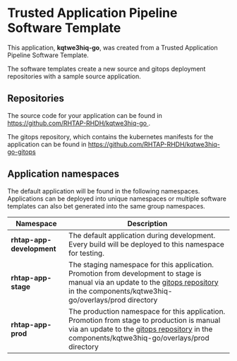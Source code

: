 # Trusted Application Pipeline Software Template

This application, **kqtwe3hiq-go**, was created from a Trusted Application Pipeline Software Template.

The software templates create a new source and gitops deployment repositories with a sample source application. 

## Repositories

The source code for your application can be found in [https://github.com/RHTAP-RHDH/kqtwe3hiq-go ](https://github.com/RHTAP-RHDH/kqtwe3hiq-go ).
 
The gitops repository, which contains the kubernetes manifests for the application can be found in 
[https://github.com/RHTAP-RHDH/kqtwe3hiq-go-gitops ](https://github.com/RHTAP-RHDH/kqtwe3hiq-go-gitops ) 

## Application namespaces 

The default application will be found in the following namespaces. Applications can be deployed into unique namespaces or multiple software templates can also bet generated into the same group namespaces.  

|  Namespace   |  Description   |  
| -------- | -------- |   
| **rhtap-app-development** | The default application during development. Every build will be deployed to this namespace for testing. | 
| **rhtap-app-stage** | The staging namespace for this application. Promotion from development to stage is manual via an update to the [gitops repository](https://github.com/RHTAP-RHDH/kqtwe3hiq-go-gitops ) in the components/kqtwe3hiq-go/overlays/prod directory |  
| **rhtap-app-prod** | The production namespace for this application. Promotion from stage to production is manual via an update to the [gitops repository](https://github.com/RHTAP-RHDH/kqtwe3hiq-go-gitops ) in the components/kqtwe3hiq-go/overlays/prod directory | 